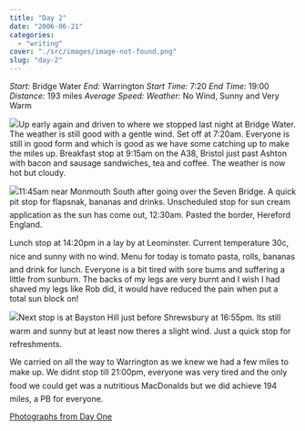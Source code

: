 ```yaml
---
title: "Day 2"
date: "2006-06-21"
categories: 
  - "writing"
cover: "./src/images/image-not-found.png"
slug: "day-2"
---
```


_Start:_ Bridge Water _End:_ Warrington _Start Time:_ 7:20 _End Time:_ 19:00 _Distance:_ 193 miles _Average Speed:_ _Weather:_ No Wind, Sunny and Very Warm

[![](/images/165721691_8267f94f50_m.jpg)](http://flickr.com/photos/70011121@N00/165721691 "P6060001.JPG")Up early again and driven to where we stopped last night at Bridge Water. The weather is still good with a gentle wind. Set off at 7:20am. Everyone is still in good form and which is good as we have some catching up to make the miles up. Breakfast stop at 9:15am on the A38, Bristol just past Ashton with bacon and sausage sandwiches, tea and coffee. The weather is now hot but cloudy.

[![](/images/165726735_a020e927d5_m.jpg)](http://flickr.com/photos/70011121@N00/165726735 "P6060013.JPG")11:45am near Monmouth South after going over the Seven Bridge. A quick pit stop for flapsnak, bananas and drinks. Unscheduled stop for sun cream application as the sun has come out, 12:30am. Pasted the border, Hereford England.

Lunch stop at 14:20pm in a lay by at Leominster. Current temperature 30c, nice and sunny with no wind. Menu for today is tomato pasta, rolls, bananas and drink for lunch. Everyone is a bit tired with sore bums and suffering a little from sunburn. The backs of my legs are very burnt and I wish I had shaved my legs like Rob did, it would have reduced the pain when put a total sun block on!

[![](/images/165733873_c6326ee1e1_m.jpg)](http://flickr.com/photos/70011121@N00/165733873 "P6060032.JPG")Next stop is at Bayston Hill just before Shrewsbury at 16:55pm. Its still warm and sunny but at least now theres a slight wind. Just a quick stop for refreshments.

We carried on all the way to Warrington as we knew we had a few miles to make up. We didnt stop till 21:00pm, everyone was very tired and the only food we could get was a nutritious MacDonalds but we did achieve 194 miles, a PB for everyone.

[Photographs from Day One](http://www.flickr.com/photos/funkylarma/tags/060606/)
